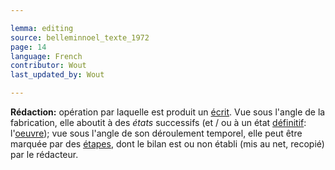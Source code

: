 ```yaml
---

lemma: editing
source: belleminnoel_texte_1972
page: 14
language: French
contributor: Wout
last_updated_by: Wout

---
```


**Rédaction:** opération par laquelle est produit un [écrit](writingProduct.html). Vue sous l'angle de la fabrication, elle aboutit à des _états_ successifs (et / ou à un état [définitif](definitive.html): l'[oeuvre](work.html)); vue sous l'angle de son déroulement temporel, elle peut être marquée par des [étapes](writingStage.html), dont le bilan est ou non établi (mis au net, recopié) par le rédacteur.
